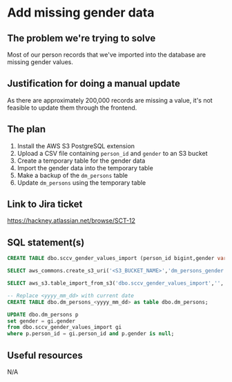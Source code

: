 # Add missing gender data

## The problem we're trying to solve

Most of our person records that we've imported into the database are missing
gender values.

## Justification for doing a manual update

As there are approximately 200,000 records are missing a value, it's not
feasible to update them through the frontend.

## The plan

1. Install the AWS S3 PostgreSQL extension
2. Upload a CSV file containing `person_id` and `gender` to an S3 bucket
3. Create a temporary table for the gender data
4. Import the gender data into the temporary table
5. Make a backup of the `dm_persons` table
6. Update `dm_persons` using the temporary table

## Link to Jira ticket

https://hackney.atlassian.net/browse/SCT-12

## SQL statement(s)

```sql
CREATE TABLE dbo.sccv_gender_values_import (person_id bigint,gender varchar(1));

SELECT aws_commons.create_s3_uri('<S3_BUCKET_NAME>','dm_persons_gender.csv','eu-west-2') AS s3_uri_dm_persons_gender \gset;

SELECT aws_s3.table_import_from_s3('dbo.sccv_gender_values_import','','(format csv, HEADER)',:'s3_uri_dm_persons_gender');

-- Replace <yyyy_mm_dd> with current date
CREATE TABLE dbo.dm_persons_<yyyy_mm_dd> as table dbo.dm_persons;

UPDATE dbo.dm_persons p
set gender = gi.gender
from dbo.sccv_gender_values_import gi
where p.person_id = gi.person_id and p.gender is null;
```

## Useful resources

N/A

